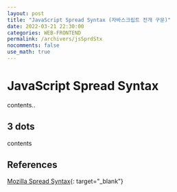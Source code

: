 ```yaml
---
layout: post
title: "JavaScript Spread Syntax (자바스크립트 전개 구문)"
date: 2022-03-21 22:30:00
categories: WEB-FRONTEND
permalink: /archivers/jsSprdStx
nocomments: false
use_math: true
---
```


# JavaScript Spread Syntax

contents..

## 3 dots

contents

## References

[Mozilla Spread Syntax](https://developer.mozilla.org/en-US/docs/Web/JavaScaript/Reference/Operators/Spread_syntax){: target="\_blank"}
